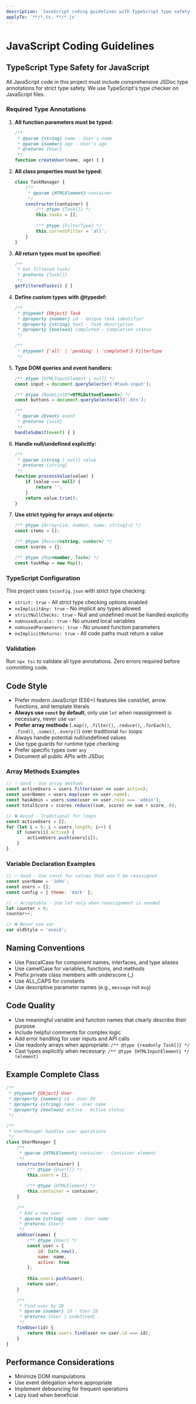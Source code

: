 ```yaml
---
description: 'JavaScript coding guidelines with TypeScript type safety using JSDoc annotations.'
applyTo: '**/*.ts, **/*.js'
---
```

# JavaScript Coding Guidelines

## TypeScript Type Safety for JavaScript

All JavaScript code in this project must include comprehensive JSDoc type annotations for strict type safety. We use TypeScript's type checker on JavaScript files.

### Required Type Annotations

1. **All function parameters must be typed:**
   ```javascript
   /**
    * @param {string} name - User's name
    * @param {number} age - User's age
    * @returns {User}
    */
   function createUser(name, age) { }
   ```

2. **All class properties must be typed:**
   ```javascript
   class TaskManager {
       /**
        * @param {HTMLElement} container
        */
       constructor(container) {
           /** @type {Task[]} */
           this.tasks = [];
           
           /** @type {FilterType} */
           this.currentFilter = 'all';
       }
   }
   ```

3. **All return types must be specified:**
   ```javascript
   /**
    * Get filtered tasks
    * @returns {Task[]}
    */
   getFilteredTasks() { }
   ```

4. **Define custom types with @typedef:**
   ```javascript
   /**
    * @typedef {Object} Task
    * @property {number} id - Unique task identifier
    * @property {string} text - Task description
    * @property {boolean} completed - Completion status
    */
   
   /**
    * @typedef {'all' | 'pending' | 'completed'} FilterType
    */
   ```

5. **Type DOM queries and event handlers:**
   ```javascript
   /** @type {HTMLInputElement | null} */
   const input = document.querySelector('#task-input');
   
   /** @type {NodeListOf<HTMLButtonElement>} */
   const buttons = document.querySelectorAll('.btn');
   
   /**
    * @param {Event} event
    * @returns {void}
    */
   handleSubmit(event) { }
   ```

6. **Handle null/undefined explicitly:**
   ```javascript
   /**
    * @param {string | null} value
    * @returns {string}
    */
   function processValue(value) {
       if (value === null) {
           return '';
       }
       return value.trim();
   }
   ```

7. **Use strict typing for arrays and objects:**
   ```javascript
   /** @type {Array<{id: number, name: string}>} */
   const items = [];
   
   /** @type {Record<string, number>} */
   const scores = {};
   
   /** @type {Map<number, Task>} */
   const taskMap = new Map();
   ```

### TypeScript Configuration

This project uses `tsconfig.json` with strict type checking:
- `strict: true` - All strict type checking options enabled
- `noImplicitAny: true` - No implicit any types allowed
- `strictNullChecks: true` - Null and undefined must be handled explicitly
- `noUnusedLocals: true` - No unused local variables
- `noUnusedParameters: true` - No unused function parameters
- `noImplicitReturns: true` - All code paths must return a value

### Validation

Run `npx tsc` to validate all type annotations. Zero errors required before committing code.

## Code Style

- Prefer modern JavaScript (ES6+) features like const/let, arrow functions, and template literals
- **Always use `const` by default**, only use `let` when reassignment is necessary, never use `var`
- **Prefer array methods** (`.map()`, `.filter()`, `.reduce()`, `.forEach()`, `.find()`, `.some()`, `.every()`) over traditional `for` loops
- Always handle potential null/undefined values
- Use type guards for runtime type checking
- Prefer specific types over `any`
- Document all public APIs with JSDoc

### Array Methods Examples

```javascript
// ✅ Good - Use array methods
const activeUsers = users.filter(user => user.active);
const userNames = users.map(user => user.name);
const hasAdmin = users.some(user => user.role === 'admin');
const totalScore = scores.reduce((sum, score) => sum + score, 0);

// ❌ Avoid - Traditional for loops
const activeUsers = [];
for (let i = 0; i < users.length; i++) {
    if (users[i].active) {
        activeUsers.push(users[i]);
    }
}
```

### Variable Declaration Examples

```javascript
// ✅ Good - Use const for values that won't be reassigned
const userName = 'John';
const users = [];
const config = { theme: 'dark' };

// ✅ Acceptable - Use let only when reassignment is needed
let counter = 0;
counter++;

// ❌ Never use var
var oldStyle = 'avoid';
```

## Naming Conventions

- Use PascalCase for component names, interfaces, and type aliases
- Use camelCase for variables, functions, and methods
- Prefix private class members with underscore (_)
- Use ALL_CAPS for constants
- Use descriptive parameter names (e.g., `message` not `msg`)

## Code Quality

- Use meaningful variable and function names that clearly describe their purpose
- Include helpful comments for complex logic
- Add error handling for user inputs and API calls
- Use readonly arrays when appropriate: `/** @type {readonly Task[]} */`
- Cast types explicitly when necessary: `/** @type {HTMLInputElement} */ (element)`

## Example Complete Class

```javascript
/**
 * @typedef {Object} User
 * @property {number} id - User ID
 * @property {string} name - User name
 * @property {boolean} active - Active status
 */

/**
 * UserManager handles user operations
 */
class UserManager {
    /**
     * @param {HTMLElement} container - Container element
     */
    constructor(container) {
        /** @type {User[]} */
        this.users = [];
        
        /** @type {HTMLElement} */
        this.container = container;
    }
    
    /**
     * Add a new user
     * @param {string} name - User name
     * @returns {User}
     */
    addUser(name) {
        /** @type {User} */
        const user = {
            id: Date.now(),
            name: name,
            active: true
        };
        
        this.users.push(user);
        return user;
    }
    
    /**
     * Find user by ID
     * @param {number} id - User ID
     * @returns {User | undefined}
     */
    findUser(id) {
        return this.users.find(user => user.id === id);
    }
}
```

## Performance Considerations

- Minimize DOM manipulations
- Use event delegation where appropriate
- Implement debouncing for frequent operations
- Lazy load when beneficial
